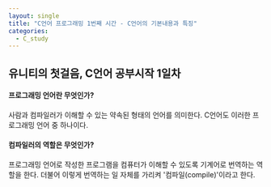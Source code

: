 ```yaml
---
layout: single
title: "C언어 프로그래밍 1번째 시간 - C언어의 기본내용과 특징"
categories:
  - C_study
---
```


## 유니티의 첫걸음, C언어 공부시작 1일차

#### 프로그래밍 언어란 무엇인가?
사람과 컴파일러가 이해할 수 있는 약속된 형태의 언어를 의미한다. C언어도 이러한 프로그래밍 언어 중 하나이다.

#### 컴파일러의 역할은 무엇인가?
프로그래밍 언어로 작성한 프로그램을 컴퓨터가 이해할 수 있도록 기계어로 번역하는 역할을 한다. 더불어 이렇게 번역하는 일 자체를 가리켜 '컴파일(compile)'이라고 한다.

